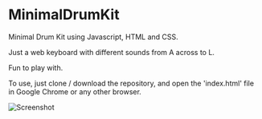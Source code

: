 # MinimalDrumKit
Minimal Drum Kit using Javascript, HTML and CSS.

Just a web keyboard with different sounds from A across to L.

Fun to play with.

To use, just clone / download the repository, and open the 'index.html' file in Google Chrome or any other browser.

![Screenshot](https://github.com/lowercaset/MinimalDrumKit/overview.png?raw=true)
